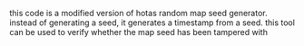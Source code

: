 this code is a modified version of hotas random map seed generator. instead of generating a seed, it generates a timestamp from a seed.
this tool can be used to verify whether the map seed has been tampered with
